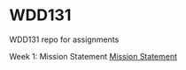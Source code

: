 # WDD131
WDD131 repo for assignments

Week 1: Mission Statement
[Mission Statement](https://shumwaynate.github.io/WDD131/mission)